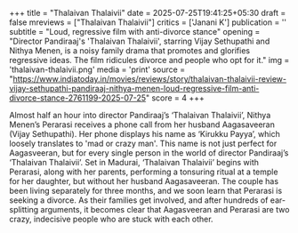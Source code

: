 +++
title = "Thalaivan Thalaivii"
date = 2025-07-25T19:41:25+05:30
draft = false
mreviews = ["Thalaivan Thalaivii"]
critics = ['Janani K']
publication = ''
subtitle = "Loud, regressive film with anti-divorce stance"
opening = "Director Pandiraaj's 'Thalaivan Thalaivii', starring Vijay Sethupathi and Nithya Menen, is a noisy family drama that promotes and glorifies regressive ideas. The film ridicules divorce and people who opt for it."
img = 'thalaivan-thalaivii.png'
media = 'print'
source = "https://www.indiatoday.in/movies/reviews/story/thalaivan-thalaivii-review-vijay-sethupathi-pandiraaj-nithya-menen-loud-regressive-film-anti-divorce-stance-2761199-2025-07-25"
score = 4
+++

Almost half an hour into director Pandiraaj’s ‘Thalaivan Thalaivii’, Nithya Menen’s Perarasi receives a phone call from her husband Aagasaveeran (Vijay Sethupathi). Her phone displays his name as ‘Kirukku Payya’, which loosely translates to 'mad or crazy man'. This name is not just perfect for Aagasveeran, but for every single person in the world of director Pandiraaj’s ‘Thalaivan Thalaivii’. Set in Madurai, ‘Thalaivan Thalaivii’ begins with Perarasi, along with her parents, performing a tonsuring ritual at a temple for her daughter, but without her husband Aagasaveeran. The couple has been living separately for three months, and we soon learn that Perarasi is seeking a divorce. As their families get involved, and after hundreds of ear-splitting arguments, it becomes clear that Aagasveeran and Perarasi are two crazy, indecisive people who are stuck with each other.
